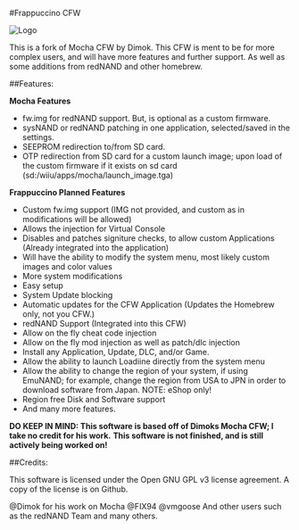 #Frappuccino CFW

![Logo](https://github.com/zoltx23/Frappuccino/raw/master/common/images/logo.png?raw=true) 

This is a fork of Mocha CFW by Dimok. This CFW is ment to be for more complex users, 
and will have more features and further support. As well as some additions from redNAND and other
homebrew. 

##Features: 

**Mocha Features**
* fw.img for redNAND support. But, is optional as a custom firmware. 
* sysNAND or redNAND patching in one application, selected/saved in the settings. 
* SEEPROM redirection to/from SD card.
* OTP redirection from SD card for a custom launch image; upon load of the custom firmware if it exists on sd card (sd:/wiiu/apps/mocha/launch_image.tga)

**Frappuccino Planned Features**
* Custom fw.img support (IMG not provided, and custom as in modifications will be allowed) 
* Allows the injection for Virtual Console
* Disables and patches signiture checks, to allow custom Applications (Already integrated into the application) 
* Will have the ability to modify the system menu, most likely custom images and color values
* More system modifications 
* Easy setup 
* System Update blocking 
* Automatic updates for the CFW Application (Updates the Homebrew only, not you CFW.)
* redNAND Support (Integrated into this CFW) 
* Allow on the fly cheat code injection 
* Allow on the fly mod injection as well as patch/dlc injection 
* Install any Application, Update, DLC, and/or Game. 
* Allow the ability to launch Loadiine directly from the system menu
* Allow the ability to change the region of your system, if using EmuNAND; for example, change the region from USA to JPN in order to download software from Japan. NOTE: eShop only! 
* Region free Disk and Software support
* And many more features. 

**DO KEEP IN MIND: This software is based off of Dimoks Mocha CFW; I take no credit for his work.** 
**This software is not finished, and is still actively being worked on!** 

##Credits: 

This software is licensed under the Open GNU GPL v3 license agreement. 
A copy of the license is on Github. 

@Dimok for his work on Mocha
@FIX94
@vmgoose 
And other users such as the redNAND Team and many others. 

